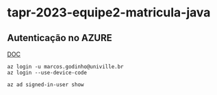 # tapr-2023-equipe2-matricula-java

## Autenticação no AZURE
[DOC](https://learn.microsoft.com/en-us/cli/azure/install-azure-cli-linux?pivots=apt)

```
az login -u marcos.godinho@univille.br
az login --use-device-code

az ad signed-in-user show
```